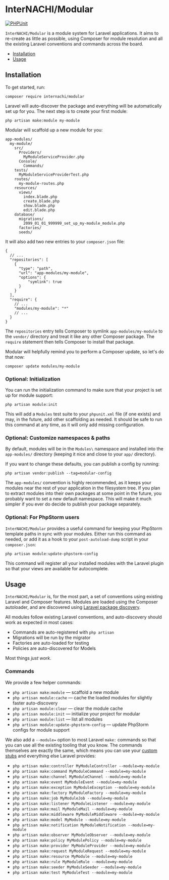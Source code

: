 # InterNACHI/Modular

[![PHPUnit](https://github.com/InterNACHI/modular/workflows/PHPUnit/badge.svg)](https://github.com/InterNACHI/modular/actions?query=workflow%3APHPUnit)

`InterNACHI/Modular` is a module system for Laravel applications. It aims to re-create
as little as possible, using Composer for module resolution and all the existing
Laravel conventions and commands across the board.

- [Installation](#installation)
- [Usage](#usage)

## Installation

To get started, run:

```shell script
composer require internachi/modular
``` 

Laravel will auto-discover the package and everything will be automatically set up
for you. The next step is to create your first module:

```shell script
php artisan make:module my-module 
```

Modular will scaffold up a new module for you:

```
app-modules/
  my-module/
    src/
      Providers/
        MyModuleServiceProvider.php
      Console/
        Commands/
    tests/
      MyModuleServiceProviderTest.php
    routes/
      my-module-routes.php
    resources/
      views/
        index.blade.php
        create.blade.php
        show.blade.php
        edit.blade.php
    database/
      migrations/
        2099_01_01_999999_set_up_my-module_module.php
      factories/
      seeds/
```

It will also add two new entries to your `composer.json` file:

```json5
{
  // ...
  "repositories": [
    {
      "type": "path",
      "url": "app-modules/my-module",
      "options": {
          "symlink": true
      }
    }
  ],
  "require": {
    // ...
    "modules/my-module": "*"
    // ...
  }
}
```

The `repositories` entry tells Composer to symlink `app-modules/my-module` to
the `vendor/` directory and treat it like any other Composer package. The
`require` statement then tells Composer to install that package.

Modular will helpfully remind you to perform a Composer update, so let's do
that now:

```shell script
composer update modules/my-module
```

### Optional: Initialization

You can run the initialization command to make sure that your project is set up
for module support:

```shell script
php artisan module:init
```

This will add a `Modules` test suite to your `phpunit.xml` file (if one exists)
and may, in the future, add other scaffolding as needed. It should be safe to run
this command at any time, as it will only add missing configuration.

### Optional: Customize namespaces & paths

By default, modules will be in the `Modules\` namespace and installed into the
`app-modules/` directory (keeping it nice and close to your `app/` directory).

If you want to change these defaults, you can publish a config by running:

```shell script
php artisan vendor:publish --tag=modular-config
```

The `app-modules/` convention is highly recommended, as it keeps your modules
near the rest of your application in the filesystem tree. If you plan to extract
modules into their own packages at some point in the future, you probably want to
set a new default namespace. This will make it much simpler if you ever do decide
to publish your package separately.

### Optional: For PhpStorm users

`InterNACHI/Modular` provides a useful command for keeping your PhpStorm template
paths in sync with your modules. Either run this command as needed, or add it as
a hook to your `post-autoload-dump` script in your `composer.json`:

```shell script
php artisan module:update-phpstorm-config
```

This command will register all your installed modules with the Laravel plugin so that
your views are available for autocomplete.

## Usage

`InterNACHI/Modular` is, for the most part, a set of conventions using existing
Laravel and Composer features. Modules are loaded using the Composer autoloader,
and are discovered using [Laravel package discovery](https://laravel.com/docs/7.x/packages#package-discovery).

All modules follow existing Laravel conventions, and auto-discovery should work as
expected in most cases:

- Commands are auto-registered with `php artisan`
- Migrations will be run by the migrator
- Factories are auto-loaded for testing
- Policies are auto-discovered for Models

Most things *just work*.

### Commands

We provide a few helper commands:

- `php artisan make:module` — scaffold a new module
- `php artisan module:cache` — cache the loaded modules for slightly faster auto-discovery
- `php artisan module:clear` — clear the module cache
- `php artisan module:init` — initialize your project for modular
- `php artisan module:list` — list all modules
- `php artisan module:update-phpstorm-config` — update PhpStorm configs for module support

We also add a `--module=` option to most Laravel `make:` commands so that you can
use all the existing tooling that you know. The commands themselves are exactly the
same, which means you can use your [custom stubs](https://laravel.com/docs/7.x/artisan#stub-customization)
and everything else Laravel provides:

- `php artisan make:controller MyModuleController --module=my-module`
- `php artisan make:command MyModuleCommand --module=my-module`
- `php artisan make:channel MyModuleChannel --module=my-module`
- `php artisan make:event MyModuleEvent --module=my-module`
- `php artisan make:exception MyModuleException --module=my-module`
- `php artisan make:factory MyModuleFactory --module=my-module`
- `php artisan make:job MyModuleJob --module=my-module`
- `php artisan make:listener MyModuleListener --module=my-module`
- `php artisan make:mail MyModuleMail --module=my-module`
- `php artisan make:middleware MyModuleMiddleware --module=my-module`
- `php artisan make:model MyModule --module=my-module`
- `php artisan make:notification MyModuleNotification --module=my-module`
- `php artisan make:observer MyModuleObserver --module=my-module`
- `php artisan make:policy MyModulePolicy --module=my-module`
- `php artisan make:provider MyModuleProvider --module=my-module`
- `php artisan make:request MyModuleRequest --module=my-module`
- `php artisan make:resource MyModule --module=my-module`
- `php artisan make:rule MyModuleRule --module=my-module`
- `php artisan make:seeder MyModuleSeeder --module=my-module`
- `php artisan make:test MyModuleTest --module=my-module`
